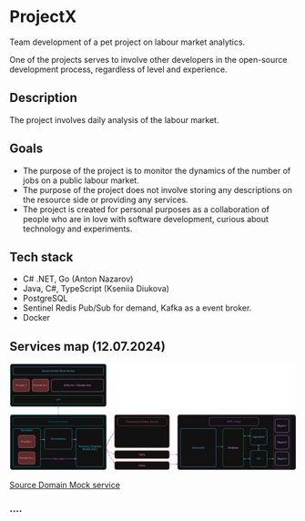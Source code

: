 # ProjectX
Team development of a pet project on labour market analytics.

One of the projects serves to involve other developers in the open-source development process, regardless of level and experience.

## Description
The project involves daily analysis of the labour market.

## Goals
- The purpose of the project is to monitor the dynamics of the number of jobs on a public labour market.
- The purpose of the project does not involve storing any descriptions on the resource side or providing any services.
- The project is created for personal purposes as a collaboration of people who are in love with software development, curious about technology and experiments.

## Tech stack

- C# .NET, Go (Anton Nazarov)
- Java, C#, TypeScript (Kseniia Diukova)
- PostgreSQL
- Sentinel Redis Pub/Sub for demand, Kafka as a event broker.
- Docker

## Services map (12.07.2024)

![Proposed map](./Map2.png)

[Source Domain Mock service](https://github.com/DiukovaKs/mock-service)

### ....
